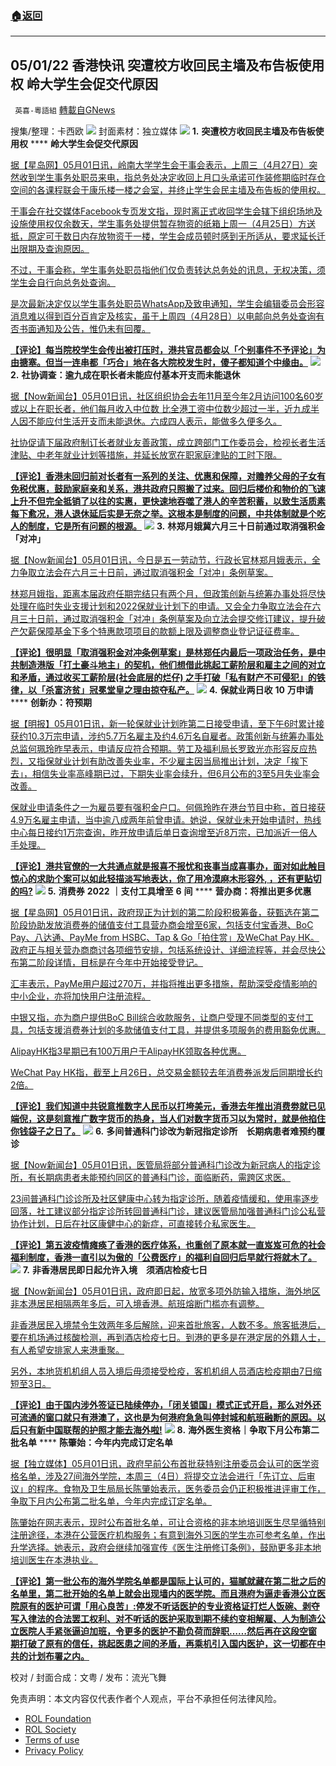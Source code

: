 ###  [:house:返回](README.md)
---


## 05/01/22 香港快讯 突遭校方收回民主墙及布告板使用权 岭大学生会促交代原因
` 英喜-粵語組` [轉載自GNews](https://gnews.org/zh-hans/2449801/)

搜集/整理：卡西欧
 ![](https://assets.gnews.org/wp-content/uploads/2022/05/0501fenmian.jpg) 
封面素材：独立媒体
 ![](https://assets.gnews.org/wp-content/uploads/2022/05/2022-05-01-1.png) 
**1.** **突遭校方收回民主墙及布告板使用权** **** **岭大学生会促交代原因**
 
[据【星岛网】05月01日讯，岭南大学学生会干事会表示，上周三（4月27日）突然收到学生事务处职员来电，指总务处决定收回上月口头承诺可作装修期临时存仓空间的各课程联会于康乐楼一楼之会室，并终止学生会民主墙及布告板的使用权。](https://std.stheadline.com/realtime/article/1833647/即時-港聞-突遭校方收回民主牆及布告板使用權-嶺大學生會促交代原因)
 
[干事会在社交媒体Facebook专页发文指，现时离正式收回学生会辖下组织场地及设施使用权仅余数天，学生事务处提供暂存物资的纸箱上周一（4月25日）方送抵，原定可于数日内存放物资于一楼，学生会成员顿时感到无所适从，要求延长迁出限期及查询原因。](https://std.stheadline.com/realtime/article/1833647/即時-港聞-突遭校方收回民主牆及布告板使用權-嶺大學生會促交代原因)
 
[不过，干事会称，学生事务处职员指他们仅负责转达总务处的讯息，无权决策，须学生会自行向总务处查询。](https://std.stheadline.com/realtime/article/1833647/即時-港聞-突遭校方收回民主牆及布告板使用權-嶺大學生會促交代原因)
 
[是次最新决定仅以学生事务处职员WhatsApp及致电通知，学生会编辑委员会形容消息难以得到百分百肯定及核实，虽于上周四（4月28日）以电邮向总务处查询有否书面通知及公告，惟仍未有回覆。](https://std.stheadline.com/realtime/article/1833647/即時-港聞-突遭校方收回民主牆及布告板使用權-嶺大學生會促交代原因)
 
**[【评论】每当院校学生会传出被打压时，港共官员都会以「个别事件不予评论」为由搪塞。但当一连串都「巧合」地在各大院校发生时，傻子都知道个中缘由。](https://std.stheadline.com/realtime/article/1833647/即時-港聞-突遭校方收回民主牆及布告板使用權-嶺大學生會促交代原因)**
 ![](https://assets.gnews.org/wp-content/uploads/2022/05/2022-05-01-2.png) 
**2.** **社协调查：逾九成在职长者未能应付基本开支而未能退休**
 
[据【Now新闻台】05月01日讯，社区组织协会去年11月至今年2月访问100名60岁或以上在职长者，他们每月收入中位数 比全港工资中位数少超过一半，近九成半人因不能应付生活开支而未能退休。六成四人表示，能做多久便多久。](https://news.now.com/home/local/player?newsId=474526)
 
[社协促请下届政府制订长者就业友善政策，成立跨部门工作委员会，检视长者生活津贴、中老年就业计划等措施，并延长放宽在职家庭津贴的工时下限。](https://news.now.com/home/local/player?newsId=474526)
 
**[【评论】香港未回归前对长者有一系列的关注、优惠和保障，对赡养父母的子女有免税优惠，鼓励家庭亲和关系，港共政府只照搬了过来。回归后楼价和物价的飞速上升不但完全抵销了以往的实惠，更快速地吞噬了港人的辛苦积蓄，以致生活质素每下愈况，港人退休延后实是无奈之举。这根本是制度的问题，中共体制就是个吃人的制度，它是所有问题的根源。](https://news.now.com/home/local/player?newsId=474526)**
 ![](https://assets.gnews.org/wp-content/uploads/2022/05/2022-05-01-3.png) 
**3.** **林郑月娥冀六月三十日前通过取消强积金「对冲」**
 
[据【Now新闻台】05月01日讯，今日是五一劳动节，行政长官林郑月娥表示，全力争取立法会在六月三十日前，通过取消强积金「对冲」条例草案。](https://news.now.com/home/local/player?newsId=474502)
 
[林郑月娥指，距离本届政府任期完结只有两个月，但政策创新与统筹办事处将尽快处理在临时失业支援计划和2022保就业计划下的申请。又会全力争取立法会在六月三十日前，通过取消强积金「对冲」条例草案及向立法会提交修订建议，提升破产欠薪保障基金下多个特惠款项项目的款额上限及调整商业登记证征费率。](https://news.now.com/home/local/player?newsId=474502)
 
**[【评论】很明显「取消强积金对冲条例草案」是林郑任内最后一项政治任务，是中共制造港版「打土豪斗地主」的契机，他们想借此挑起工薪阶层和雇主之间的对立和矛盾，通过收买工薪阶层(社会底层的烂仔) 之手打破「私有财产不可侵犯」的铁律，以「杀富济贫」冠冕堂皇之理由掠夺私产。](https://news.now.com/home/local/player?newsId=474502)**
 ![](https://assets.gnews.org/wp-content/uploads/2022/05/2022-05-01-4.png) 
**4.** **保就业两日收** **10** **万申请** **** **创新办：符预期**
 
[据【明报】05月01日讯，新一轮保就业计划昨第二日接受申请，至下午6时累计接获约10.3万宗申请，涉约5.7万名雇主及约4.6万名自雇者。政策创新与统筹办事处总监何珮玲昨早表示，申请反应符合预期。劳工及福利局长罗致光亦形容反应热烈，又指保就业计划有助改善失业率，不少雇主因当局推出计划，决定「挨下去」，相信失业率高峰期已过，下期失业率会续升，但6月公布的3至5月失业率会改善。](https://news.mingpao.com/pns/港聞/article/20220501/s00002/1651341427228/保就業兩日收10萬申請-創新辦-符預期)
 
[保就业申请条件之一为雇员要有强积金户口。何佩玲昨在港台节目中称，首日接获4.9万名雇主申请，当中逾八成两年前曾申请。她说，保就业未开始申请时，热线中心每日接约1万宗查询，昨开放申请后单日查询增至近8万宗，已加派近一倍人手处理。](https://news.mingpao.com/pns/港聞/article/20220501/s00002/1651341427228/保就業兩日收10萬申請-創新辦-符預期)
 
**[【评论】港共官僚的一大共通点就是报喜不报忧和丧事当成喜事办，面对如此触目惊心的求助个案可以如此轻描淡写地表达，你了用冷漠麻木形容外, ，还有更贴切的吗?](https://news.mingpao.com/pns/港聞/article/20220501/s00002/1651341427228/保就業兩日收10萬申請-創新辦-符預期)**
 ![](https://assets.gnews.org/wp-content/uploads/2022/05/2022-05-01-5.png) 
**5.** **消费券** **2022** **｜支付工具增至** **6** **间** **** **营办商：将推出更多优惠**
 
[据【星岛网】05月01日讯，政府现正为计划的第二阶段积极筹备，获甄选在第二阶段协助发放消费券的储值支付工具营办商会增至6家，包括支付宝香港、BoC Pay、八达通、PayMe from HSBC、Tap & Go「拍住赏」及WeChat Pay HK。政府正与相关营办商商讨各项细节安排，包括系统设计、详细流程等，并会尽快公布第二阶段详情，目标是在今年中开始接受登记。](https://std.stheadline.com/realtime/article/1833617/即時-港聞-消費券2022-支付工具增至6間-營辦商-將推出更多優惠)
 
[汇丰表示，PayMe用户超过270万，并指将推出更多措施，帮助深受疫情影响的中小企业，亦将加快用户注册流程。](https://std.stheadline.com/realtime/article/1833617/即時-港聞-消費券2022-支付工具增至6間-營辦商-將推出更多優惠)
 
[中银又指，亦为商户提供BoC Bill综合收款服务，让商户受理不同类型的支付工具，包括支援消费券计划的多款储值支付工具，并提供多项服务的费用豁免优惠。](https://std.stheadline.com/realtime/article/1833617/即時-港聞-消費券2022-支付工具增至6間-營辦商-將推出更多優惠)
 
[AlipayHK指3星期已有100万用户于AlipayHK领取各种优惠。](https://std.stheadline.com/realtime/article/1833617/即時-港聞-消費券2022-支付工具增至6間-營辦商-將推出更多優惠)
 
[WeChat Pay HK指，截至上月26日，总交易金额较去年消费券派发后同期增长约2倍。](https://std.stheadline.com/realtime/article/1833617/即時-港聞-消費券2022-支付工具增至6間-營辦商-將推出更多優惠)
 
**[【评论】我们知道中共锐意推数字人民币以打垮美元，香港去年推出消费劵就已见端倪，这是刻意推广数字货币的热身，当人们对数字货币习以为常时，就是他掐住你钱袋子之日了。](https://std.stheadline.com/realtime/article/1833617/即時-港聞-消費券2022-支付工具增至6間-營辦商-將推出更多優惠)**
 ![](https://assets.gnews.org/wp-content/uploads/2022/05/2022-05-01-6.png) 
**6.** **多间普通科门诊改为新冠指定诊所　长期病患者难预约覆诊**
 
[据【Now新闻台】05月01日讯，医管局将部分普通科门诊改为新冠病人的指定诊所，有长期病患者未能预约同区的普通科门诊，面临断药，需跨区求医。](https://news.now.com/home/local/player?newsId=474516)
 
[23间普通科门诊诊所及社区健康中心转为指定诊所，随着疫情缓和，使用率逐步回落，社工建议部分指定诊所转回普通科门诊，建议医管局加强普通科门诊公私营协作计划，日后在社区康健中心的新症，可直接转介私家医生。](https://news.now.com/home/local/player?newsId=474516)
 
**[【评论】第五波疫情瘫痪了香港的医疗体系，也重创了原本就一直岌岌可危的社会福利制度，香港一直引以为傲的「公费医疗」的福利自回归后早就行将就木了。](https://news.now.com/home/local/player?newsId=474516)**
 ![](https://assets.gnews.org/wp-content/uploads/2022/05/2022-05-01-7.png) 
**7.** **非香港居民即日起允许入境　须酒店检疫七日**
 
[据【Now新闻台】05月01日讯，政府即日起，放宽多项外防输入措施，海外地区非本港居民相隔两年多后，可入境香港。航班熔断门槛亦有调整。](https://news.now.com/home/local/player?newsId=474541)
 
[非香港居民入境禁令生效两年多后解除，迎来首批旅客，人数不多。旅客抵港后，要在机场通过核酸检测，再到酒店检疫七日。到港的更多是在港定居的外籍人士，有人希望安排家人来港重聚。](https://news.now.com/home/local/player?newsId=474541)
 
[另外，本地货机机组人员入境后毋须接受检疫，客机机组人员酒店检疫期由7日缩短至3日。](https://news.now.com/home/local/player?newsId=474541)
 
**[【评论】由于国内涉外签证已陆续停办，「闭关锁国」模式正式开启，那么对外还可流通的窗口就只有港澳了，这也是为何港府急急叫停封城和航班融断的原因。以后只有新中国联帮的护照才能去海外啦!](https://news.now.com/home/local/player?newsId=474541)**
 ![](https://assets.gnews.org/wp-content/uploads/2022/05/2022-05-01-8.png) 
**8.** **海外医生资格｜争取下月公布第二批名单** **** **陈肇始：今年内完成订定名单**
 
[据【独立媒体】05月01日讯，政府早前公布首批获特别注册委员会认可的医学资格名单，涉及27间海外学院，本周三（4日）将提交立法会进行「先订立、后审议」的程序。食物及卫生局局长陈肇始表示，医务委员会仍正积极推进评审工作，争取下月内公布第二批名单，今年内完成订定名单。](https://std.stheadline.com/realtime/article/1833618/即時-港聞-海外醫生資格-爭取下月公布第二批名單-陳肇始-今年內完成訂定名單)
 
[陈肇始在网志表示，现时公布首批名单，可让合资格的非本地培训医生尽早循特别注册途径，本港在公营医疗机构服务；有意到海外习医的学生亦可参考名单，作出升学选择。她表示，政府会继续加强宣传《医生注册修订条例》，鼓励更多非本地培训医生在本港执业。](https://std.stheadline.com/realtime/article/1833618/即時-港聞-海外醫生資格-爭取下月公布第二批名單-陳肇始-今年內完成訂定名單)
 
**[【评论】第一批公布的海外学院名单都是国际上认可的，猫腻就藏在第二批之后的名单里，第二批开始的名单上就会出现墙内的医学院。而且港府为逼走香港公立医院原有的医护可谓「用心良苦」:停发不听话医护的专业资格证打烂人饭碗、剥夺写入律法的合法罢工权利、对不听话的医护采取到期不续约变相解雇、人为制造公立医院人手紧张逼迫加班，令更多的医护不勘负荷而辞职……然后再在这段空窗期打破了原有的信任，挑起医患之间的矛盾，再乘机引入国内医护，这一切都在中共的计划布署之内。](https://std.stheadline.com/realtime/article/1833618/即時-港聞-海外醫生資格-爭取下月公布第二批名單-陳肇始-今年內完成訂定名單)**
 
校对 / 封面合成：文粤 / 发布：流光飞舞

免责声明：本文内容仅代表作者个人观点，平台不承担任何法律风险。
  
- [ROL Foundation](https://rolfoundation.org/)
- [ROL Society](https://rolsociety.org/)
- [Terms of use](https://gnews.org/terms-of-use-3/)
- [Privacy Policy](https://gnews.org/privacy-policy/)

